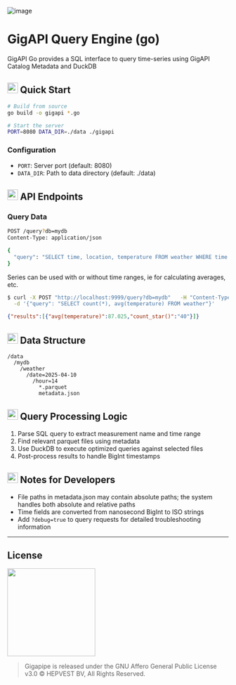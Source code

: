 ![image](https://github.com/user-attachments/assets/fa3788a2-9a5b-47bf-b6ef-f818ba62a404)

# GigAPI Query Engine (go)

GigAPI Go provides a SQL interface to query time-series using GigAPI Catalog Metadata and DuckDB

## <img src="https://github.com/user-attachments/assets/a9aa3ebd-9164-476d-aedf-97b817078350" width=24 /> Quick Start

```bash
# Build from source
go build -o gigapi *.go

# Start the server
PORT=8080 DATA_DIR=./data ./gigapi
```

### Configuration

- `PORT`: Server port (default: 8080)
- `DATA_DIR`: Path to data directory (default: ./data)

## <img src="https://github.com/user-attachments/assets/a9aa3ebd-9164-476d-aedf-97b817078350" width=24 /> API Endpoints

### Query Data

```bash
POST /query?db=mydb
Content-Type: application/json

{
  "query": "SELECT time, location, temperature FROM weather WHERE time >= '2025-04-01T00:00:00'"
}
```

Series can be used with or without time ranges, ie for calculating averages, etc.

```bash
$ curl -X POST "http://localhost:9999/query?db=mydb"   -H "Content-Type: application/json"  \
  -d '{"query": "SELECT count(*), avg(temperature) FROM weather"}'
```
```json
{"results":[{"avg(temperature)":87.025,"count_star()":"40"}]}
```

## <img src="https://github.com/user-attachments/assets/a9aa3ebd-9164-476d-aedf-97b817078350" width=24 /> Data Structure

```
/data
  /mydb
    /weather
      /date=2025-04-10
        /hour=14
          *.parquet
          metadata.json
```

## <img src="https://github.com/user-attachments/assets/a9aa3ebd-9164-476d-aedf-97b817078350" width=24 /> Query Processing Logic

1. Parse SQL query to extract measurement name and time range
2. Find relevant parquet files using metadata
3. Use DuckDB to execute optimized queries against selected files
4. Post-process results to handle BigInt timestamps


## <img src="https://github.com/user-attachments/assets/a9aa3ebd-9164-476d-aedf-97b817078350" width=24 /> Notes for Developers

- File paths in metadata.json may contain absolute paths; the system handles both absolute and relative paths
- Time fields are converted from nanosecond BigInt to ISO strings
- Add `?debug=true` to query requests for detailed troubleshooting information

-----

## License

<img src="https://upload.wikimedia.org/wikipedia/commons/thumb/0/06/AGPLv3_Logo.svg/2560px-AGPLv3_Logo.svg.png" width=200>

> Gigapipe is released under the GNU Affero General Public License v3.0 ©️ HEPVEST BV, All Rights Reserved.
